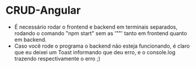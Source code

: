 # CRUD-Angular

* É necessário rodar o frontend e backend em terminais separados, rodando o comando "npm start" sem as '""' tanto em frontend quanto em backend.
* Caso você rode o programa o backend não esteja funcionando, é claro que eu deixei um Toast informando que deu erro, e o console.log trazendo respectivamente o erro ;)
